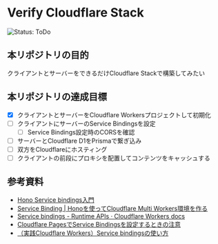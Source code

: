 # Verify Cloudflare Stack
![Status: ToDo](https://flat.badgen.net/static/Status/ToDo/red)
<!-- ![Status: In Progress](https://flat.badgen.net/static/Status/In%20Progress/yellow) -->
<!-- ![Status: Done](https://flat.badgen.net/static/Status/Done/green) -->

## 本リポジトリの目的
クライアントとサーバーをできるだけCloudflare Stackで構築してみたい

## 本リポジトリの達成目標
- [x] クライアントとサーバーをCloudflare Workersプロジェクトして初期化
- [ ] クライアントにサーバーのService Bindingsを設定
  - [ ] Service Bindings設定時のCORSを確認
- [ ] サーバーとCloudflare D1をPrismaで繋ぎ込み
- [ ] 双方をCloudflareにホスティング
- [ ] クライアントの前段にプロキシを配置してコンテンツをキャッシュする

## 参考資料
- [Hono Service bindings入門](https://zenn.dev/sui_water/articles/db763fe80216a8)
- [Service Binding | Honoを使ってCloudflare Multi Workers環境を作る](https://zenn.dev/monica/articles/feff72caee5e6b#service-binding)
- [Service bindings - Runtime APIs · Cloudflare Workers docs](https://developers.cloudflare.com/workers/runtime-apis/bindings/service-bindings/)
- [Cloudflare PagesでService Bindingsを設定するときの注意](https://zenn.dev/sushichaaaan/articles/5e6a03f29d7d3b)
- [（実践Cloudflare Workers）Service bindingsの使い方](https://zenn.dev/moutend/articles/f9409d43724da5)
